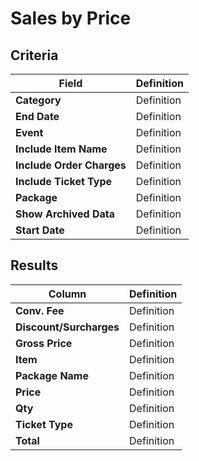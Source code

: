 # Sales by Price

## Criteria

| **Field** | **Definition** |
| --- | --- |
| **Category** | Definition |
| **End Date** | Definition |
| **Event** | Definition |
| **Include Item Name** | Definition |
| **Include Order Charges** | Definition |
| **Include Ticket Type** | Definition |
| **Package** | Definition |
| **Show Archived Data** | Definition |
| **Start Date** | Definition |

## Results

| **Column** | **Definition** |
| --- | --- |
| **Conv. Fee** | Definition |
| **Discount/Surcharges** | Definition |
| **Gross Price** | Definition |
| **Item** | Definition |
| **Package Name** | Definition |
| **Price** | Definition |
| **Qty** | Definition |
| **Ticket Type** | Definition |
| **Total** | Definition |